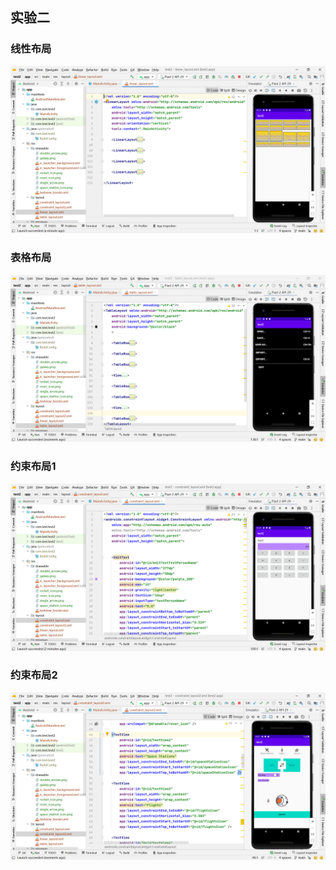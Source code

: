## 实验二
### 线性布局
![image](/TestImage/test2_1.png)
### 表格布局
![image](/TestImage/test2_2.png)
### 约束布局1
![image](/TestImage/test2_3.png)
### 约束布局2
![image](/TestImage/test2_4.png)
